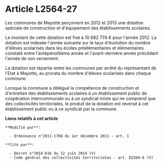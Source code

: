 # Article L2564-27

Les communes de Mayotte perçoivent en 2012 et 2013 une dotation spéciale de construction et d'équipement des établissements
scolaires.

Le montant de cette dotation est fixé à 10 682 774 € pour l'année 2012. La dotation est indexée l'année suivante sur le taux
d'évolution du nombre d'élèves scolarisés dans les écoles préélémentaires et élémentaires constaté entre l'antépénultième
année et l'avant-dernière année précédant l'année de son versement.

La dotation est répartie entre les communes par arrêté du représentant de l'Etat à Mayotte, au prorata du nombre d'élèves
scolarisés dans chaque commune.

Lorsque la commune a délégué la compétence de construction et d'entretien des établissements scolaires à un établissement
public de coopération intercommunale ou à un syndicat mixte qui ne comprend que des collectivités territoriales, le produit
de la dotation est reversé à cet établissement public ou à ce syndicat par la commune.

**Liens relatifs à cet article**

	**Modifié par**:

	  - Ordonnance n°2011-1708 du 1er décembre 2011 - art. 1

	**Cité par**:

	  - Décret n°2014-616 du 12 juin 2014 (V)
	  - Code général des collectivités territoriales - art. D2564-6 (V)
